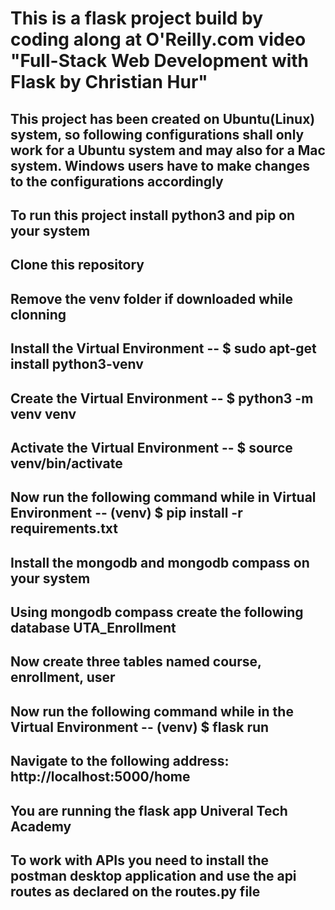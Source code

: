 # This is a flask project build by coding along at O'Reilly.com video "Full-Stack Web Development with Flask by Christian Hur"

## This project has been created on Ubuntu(Linux) system, so following configurations shall only work for a Ubuntu system and may also for a Mac system. Windows users have to make changes to the configurations accordingly

## To run this project install python3 and pip on your system

## Clone this repository

## Remove the venv folder if downloaded while clonning

## Install the Virtual Environment -- $ sudo apt-get install python3-venv

## Create the Virtual Environment  -- $ python3 -m venv venv

## Activate the Virtual Environment -- $ source venv/bin/activate

## Now run the following command while in Virtual Environment -- (venv) $ pip install -r requirements.txt

## Install the mongodb and mongodb compass on your system

## Using mongodb compass create the following database UTA_Enrollment

## Now create three tables named course, enrollment, user

## Now run the following command while in the Virtual Environment -- (venv) $ flask run

## Navigate to the following address: http://localhost:5000/home

## You are running the flask app Univeral Tech Academy

## To work with APIs you need to install the postman desktop application and use the api routes as declared on the routes.py file